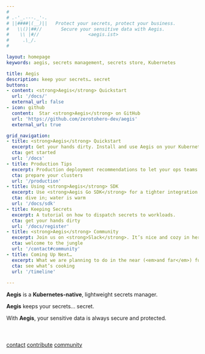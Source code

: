 ```yaml
---
#
# .-'_.---._'-.
# ||####|(__)||   Protect your secrets, protect your business.
#   \\()|##//       Secure your sensitive data with Aegis.
#    \\ |#//                  <aegis.ist>
#     .\_/.
#

layout: homepage
keywords: aegis, secrets management, secrets store, Kubernetes

title: Aegis
description: keep your secrets… secret
buttons:
- content: <strong>Aegis</strong> Quickstart
  url: '/docs/'
  external_url: false
- icon: github
  content:  Star <strong>Aegis</strong> on GitHub
  url: 'https://github.com/zerotohero-dev/aegis'
  external_url: true

grid_navigation:
- title: <strong>Aegis</strong> Quickstart
  excerpt: Get your hands dirty. Install and use Aegis on your Kubernetes cluster.
  cta: get started
  url: '/docs'
- title: Production Tips
  excerpt: Production deployment recommendations to let your ops teams <code>#sleepmore</code>.
  cta: prepare your clusters
  url: '/production'
- title: Using <strong>Aegis</strong> SDK
  excerpt: Use <strong>Aegis Go SDK</strong> for a tighter integration with <strong>Aegis</strong> components.
  cta: dive in; water is warm
  url: '/docs/sdk'
- title: Keeping Secrets
  excerpt: A tutorial on how to dispatch secrets to workloads.
  cta: get your hands dirty
  url: '/docs/register'
- title: <strong>Aegis</strong> Community
  excerpt: Join us on <strong>Slack</strong>. It’s nice and cozy in here.
  cta: welcome to the jungle
  url: '/contact#community'
- title: Coming Up Next…
  excerpt: What we are planning to do in the near (<em>and far</em>) future.
  cta: see what’s cooking
  url: '/timeline'
 
---
```


<div style="margin-top:0.75em"></div>

**Aegis** is a **Kubernetes-native**, lightweight secrets manager.

**Aegis** keeps your secrets… secret.

With **Aegis**, your sensitive data is always 
secure and protected.

<div style="margin-top:3.75em"></div>

<div>
<a href="/contact" class="btn-home">contact</a> 
<a href="/contact#i-want-to-be-a-contributor" class="btn-home">contribute</a> 
<a href="/contact#community" class="btn-home">community</a> 
</div>

[contact]: /contact
[contribute]: /contributing
[coffee]: /coffee